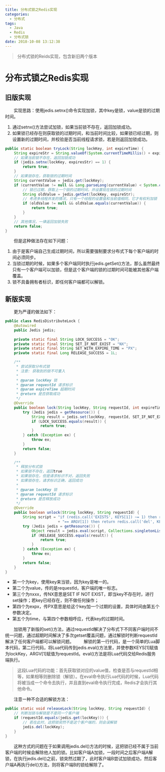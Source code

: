 ```yaml
---
title: 分布式锁之Redis实现
categories: 
  - 分布式
tags:
  - Java
  - Redis
  - 分布式锁
date: 2018-10-08 13:12:38
---
```


> 分布式锁的Reids实现，包含新旧两个版本

<!-- more -->

# 分布式锁之Redis实现
## 旧版实现
&emsp;&emsp;实现思路：使用jedis.setnx()命令实现加锁，其中key是锁，value是锁的过期时间。
1. 通过setnx()方法尝试加锁，如果当前锁不存在，返回加锁成功。
2. 如果锁已经存在则获取锁的过期时间，和当前时间比较，如果锁已经过期，则设置新的过期时间，并校验是否当前线程请求锁，若是则返回加锁成功。

```java
public static boolean tryLock(String lockKey, int expireTime) {
    String expireStr = String.valueOf(System.currentTimeMillis() + expireTime);
    // 如果当前锁不存在，返回加锁成功
    if (jedis.setnx(lockKey, expiresStr) == 1) {
        return true;
    }
    // 如果锁存在，获取锁的过期时间
    String currentValue = jedis.get(lockKey);
    if (currentValue != null && Long.parseLong(currentValue) < System.currentTimeMillis()) {
        // 锁已过期，获取上一个锁的过期时间，并设置现在锁的过期时间
        String oldValue = jedis.getSet(lockKey, expireStr);
        // 考虑多线程并发的情况，只有一个线程的设置值和当前值相同，它才有权利加锁
        if (oldValue != null && oldValue.equals(currentValue)) {
            return true;
        }
    }
    // 其他情况，一律返回加锁失败
    return false;
}
```

&emsp;&emsp;但是这种做法存在如下问题：
1. 由于是客户端自己生成过期时间，所以需要强制要求分布式下每个客户端的时间必须同步。 
2. 当锁过期的时候，如果多个客户端同时执行jedis.getSet()方法，那么虽然最终只有一个客户端可以加锁，但是这个客户端的锁的过期时间可能被其他客户端覆盖。
3. 锁不具备拥有者标识，即任何客户端都可以解锁。


## 新版实现
&emsp;&emsp;更为严谨的做法如下：
```java
public class RedisDistributeLock {
    @Autowired
    public Jedis jedis;
    
    private static final String LOCK_SUCCESS = "OK";
    private static final String SET_IF_NOT_EXIST = "NX";
    private static final String SET_WITH_EXPIRE_TIME = "PX";
    private static final Long RELEASE_SUCCESS = 1L;

	/**
     * 尝试获取分布式锁
     * 注意: 获取到的锁不可重入
     *
     * @param lockKey 锁
     * @param requestId 请求标识
     * @param expireTime 超期时间
     * @return 是否获取成功
     */
    @Override
    public boolean lock(String lockKey, String requestId, int expireTime) {
        try (Jedis jedis = getResource()) {
            String result = jedis.set(lockKey, requestId, SET_IF_NOT_EXIST, SET_WITH_EXPIRE_TIME, expireTime);
            if (LOCK_SUCCESS.equals(result)) {
                return true;
            }
        } catch (Exception ex) {
            throw ex;
        }
        return false;
    }

    /**
     * 释放分布式锁
     * 如果锁不存在，返回true
     * 如果锁存在，但是请求标识不对，返回失败
     * 如果锁存在，请求标识正确，返回成功
     *
     * @param lockKey 锁
     * @param requestId 请求标识
     * @return 是否释放成功
     */
    @Override
    public boolean unlock(String lockKey, String requestId) {
        String script = "if (redis.call('EXISTS', KEYS[1]) ~= 1) then return 1 elseif (redis.call('get', KEYS[1]) "
                        + "== ARGV[1]) then return redis.call('del', KEYS[1]) else return 0 end";
        try (Jedis jedis = getResource()) {
            Object result = jedis.eval(script, Collections.singletonList(lockKey), Collections.singletonList(requestId));
            if (RELEASE_SUCCESS.equals(result)) {
                return true;
            }
        } catch (Exception ex) {
            throw ex;
        }
        return false;
    }
}
```

- 第一个为key，使用key来当锁，因为key是唯一的。
- 第二个为value，传的是requestId，客户端的唯一标志。
- 第三个为nxxx，传NX意思是SET IF NOT EXIST，即当key不存在时，进行set操作；若key已经存在，则不做任何操作；
- 第四个为expx，传PX意思是给这个key加一个过期的设置，具体时间由第五个参数决定。
- 第五个为time，与第四个参数相呼应，代表key的过期时间。

&emsp;&emsp;加锁用了新版的set()方法，通过requestId解决了分布式下不同客户端时间不统一问题，通过超期时间解决了多次getset覆盖问题，通过解锁时判断requestId解决了任何客户端都可以解锁问题。
&emsp;&emsp;解锁的第一行代码，是一个简单的Lua脚本代码，第二行代码，将Lua代码传到jedis.eval()方法里，并使参数KEYS[1]赋值为lockKey，ARGV[1]赋值为requestId。eval()方法是将Lua代码交给Redis服务端执行。

> 这段Lua代码的功能：首先获取锁对应的value值，检查是否与requestId相等，如果相等则删除锁（解锁）。在eval命令执行Lua代码的时候，Lua代码将被当成一个命令去执行，并且直到eval命令执行完成，Redis才会执行其他命令。

&emsp;&emsp;注意一种不合适的解锁方法：
```java
public static void releaseLock(String lockKey, String requestId) {
    // 判断加锁与解锁是不是同一个客户端
    if (requestId.equals(jedis.get(lockKey))) {
        // 若在此时，这把锁突然不是这个客户端的，则会误解锁
        jedis.del(lockKey);
    }
}
```
&emsp;&emsp;这种方式的问题在于如果调用jedis.del()方法的时候，这把锁已经不属于当前客户端的时候会解除他人加的锁。比如客户端A加锁，一段时间之后客户端A解锁，在执行jedis.del()之前，锁突然过期了，此时客户端B尝试加锁成功，然后客户端A再执行del()方法，则将客户端B的锁给解除了。
